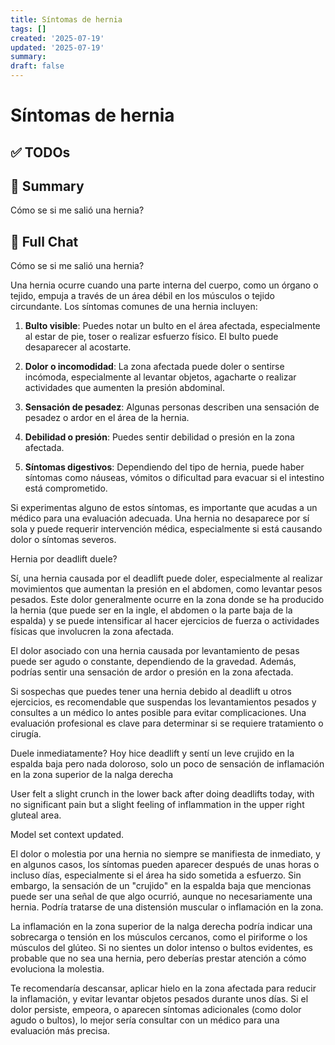 ```yaml
---
title: Síntomas de hernia
tags: []
created: '2025-07-19'
updated: '2025-07-19'
summary:
draft: false
---
```


# Síntomas de hernia

## ✅ TODOs


## 📌 Summary
Cómo se si me salió una hernia?

## 🧠 Full Chat


Cómo se si me salió una hernia?



Una hernia ocurre cuando una parte interna del cuerpo, como un órgano o tejido, empuja a través de un área débil en los músculos o tejido circundante. Los síntomas comunes de una hernia incluyen:

1. **Bulto visible**: Puedes notar un bulto en el área afectada, especialmente al estar de pie, toser o realizar esfuerzo físico. El bulto puede desaparecer al acostarte.
  
2. **Dolor o incomodidad**: La zona afectada puede doler o sentirse incómoda, especialmente al levantar objetos, agacharte o realizar actividades que aumenten la presión abdominal.

3. **Sensación de pesadez**: Algunas personas describen una sensación de pesadez o ardor en el área de la hernia.

4. **Debilidad o presión**: Puedes sentir debilidad o presión en la zona afectada.

5. **Síntomas digestivos**: Dependiendo del tipo de hernia, puede haber síntomas como náuseas, vómitos o dificultad para evacuar si el intestino está comprometido.

Si experimentas alguno de estos síntomas, es importante que acudas a un médico para una evaluación adecuada. Una hernia no desaparece por sí sola y puede requerir intervención médica, especialmente si está causando dolor o síntomas severos.

Hernia por deadlift duele?

Sí, una hernia causada por el deadlift puede doler, especialmente al realizar movimientos que aumentan la presión en el abdomen, como levantar pesos pesados. Este dolor generalmente ocurre en la zona donde se ha producido la hernia (que puede ser en la ingle, el abdomen o la parte baja de la espalda) y se puede intensificar al hacer ejercicios de fuerza o actividades físicas que involucren la zona afectada.

El dolor asociado con una hernia causada por levantamiento de pesas puede ser agudo o constante, dependiendo de la gravedad. Además, podrías sentir una sensación de ardor o presión en la zona afectada.

Si sospechas que puedes tener una hernia debido al deadlift u otros ejercicios, es recomendable que suspendas los levantamientos pesados y consultes a un médico lo antes posible para evitar complicaciones. Una evaluación profesional es clave para determinar si se requiere tratamiento o cirugía.

Duele inmediatamente? Hoy hice deadlift y sentí un leve crujido en la espalda baja pero nada doloroso, solo un poco de sensación de inflamación en la zona superior de la nalga derecha

User felt a slight crunch in the lower back after doing deadlifts today, with no significant pain but a slight feeling of inflammation in the upper right gluteal area.

Model set context updated.

El dolor o molestia por una hernia no siempre se manifiesta de inmediato, y en algunos casos, los síntomas pueden aparecer después de unas horas o incluso días, especialmente si el área ha sido sometida a esfuerzo. Sin embargo, la sensación de un "crujido" en la espalda baja que mencionas puede ser una señal de que algo ocurrió, aunque no necesariamente una hernia. Podría tratarse de una distensión muscular o inflamación en la zona.

La inflamación en la zona superior de la nalga derecha podría indicar una sobrecarga o tensión en los músculos cercanos, como el piriforme o los músculos del glúteo. Si no sientes un dolor intenso o bultos evidentes, es probable que no sea una hernia, pero deberías prestar atención a cómo evoluciona la molestia.

Te recomendaría descansar, aplicar hielo en la zona afectada para reducir la inflamación, y evitar levantar objetos pesados durante unos días. Si el dolor persiste, empeora, o aparecen síntomas adicionales (como dolor agudo o bultos), lo mejor sería consultar con un médico para una evaluación más precisa.